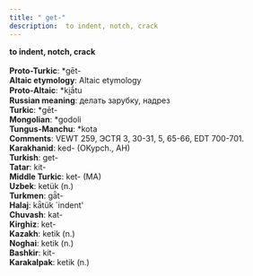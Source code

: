 ```yaml
---
title: " get-"
description:  to indent, notch, crack
---
```

<strong> to indent, notch, crack</strong><br><br>
<strong>Proto-Turkic</strong>:  *gēt-<br>
<strong>Altaic etymology</strong>:  Altaic etymology<br>
<strong> Proto-Altaic</strong>:  *ki̯ā́tu<br>
<strong>Russian meaning</strong>:  делать зарубку, надрез<br>
<strong>Turkic</strong>:  *gēt-<br>
<strong>Mongolian</strong>:  *godoli<br>
<strong>Tungus-Manchu</strong>:  *kota<br>
<strong>Comments</strong>:  VEWT 259, ЭСТЯ 3, 30-31, 5, 65-66, EDT 700-701.<br>
<strong>Karakhanid</strong>:  ked- (OKypch., AH)<br>
<strong>Turkish</strong>:  get-<br>
<strong>Tatar</strong>:  kit-<br>
<strong>Middle Turkic</strong>:  ket- (MA)<br>
<strong>Uzbek</strong>:  ketük (n.)<br>
<strong>Turkmen</strong>:  gǟt-<br>
<strong>Halaj</strong>:  kǟtük `indent'<br>
<strong>Chuvash</strong>:  kat-<br>
<strong>Kirghiz</strong>:  ket-<br>
<strong>Kazakh</strong>:  ketik (n.)<br>
<strong>Noghai</strong>:  ketik (n.)<br>
<strong>Bashkir</strong>:  kit-<br>
<strong>Karakalpak</strong>:  ketik (n.)<br>


